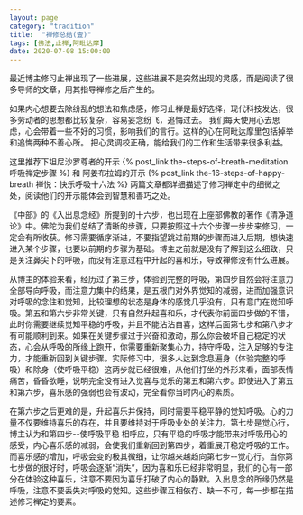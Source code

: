 ```yaml
---
layout: page
category: "tradition"
title:  "禅修总结(壹)"
tags: [佛法,止禅,阿毗达摩]
date: 2020-07-08 15:00:00
---
```


最近博主修习止禅出现了一些进展，这些进展不是突然出现的灵感，而是阅读了很多导师的文章，用其指导禅修之后产生的。<!--more-->

如果内心想要去除纷乱的想法和焦虑感，修习止禅是最好选择，现代科技发达，很多劳动者的思想都比较复杂，容易妄念纷飞，追悔过去。 我们每天使用心去思虑，心会带着一些不好的习惯，影响我们的言行。这样的心在阿毗达摩里包括掉举和追悔两种不善心所。 把心灵调校正确，能给我们的工作和生活带来很多利益。

这里推荐下坦尼沙罗尊者的开示 {% post_link the-steps-of-breath-meditation 呼吸禅定步骤 %} 和 阿姜布拉姆的开示 {% post_link the-16-steps-of-happy-breath 禅悦：快乐呼吸十六法 %} 两篇文章都详细描述了修习禅定中的细微之处，阅读他们的开示能体会到智慧和善巧之处。

《中部》的《入出息念经》所提到的十六步，也出现在上座部佛教的著作《清净道论》中。佛陀为我们总结了清晰的步骤，只要按照这十六个步骤一步步来修习，一定会有所收获。修习需要循序渐进，不要指望跳过前期的步骤而进入后期，想快速进入某个步骤，也要以前期的步骤为基础。博主之前就是没有了解到这么细致，只是关注鼻尖下的呼吸，而没有注意过程中升起的喜和乐，导致禅修没有什么进展。

从博主的体验来看，经历过了第三步，体验到完整的呼吸，第四步自然会将注意力全部导向呼吸，而注意力集中的结果，是五根门对外界觉知的减弱，进而加强意识对呼吸的念住和觉知，比较理想的状态是身体的感觉几乎没有，只有意门在觉知呼吸。第五和第六步非常关键，只有自然升起喜和乐，才代表你前面四步做的不错，此时你需要继续觉知平稳的呼吸，并且不能沾沾自喜，这样后面第七步和第八步才有可能顺利到来。如果在关键步骤过于兴奋和激动，那么你会破坏自己稳定的状态，心会从呼吸的所缘上跑开，你需要重新聚集心力，持守呼吸，注入足够的专注力，才能重新回到关键步骤。实际修习中，很多人达到念息遍身（体验完整的呼吸）和除身（使呼吸平稳）这两步就已经很难，从他们打坐的外形来看，面部表情痛苦，昏昏欲睡，说明完全没有进入觉喜与觉乐的第五和第六步。即使进入了第五和第六步，喜乐感的强弱也会有波动，完全看你当时内心的素质。

在第六步之后更难的是，升起喜乐并保持，同时需要平稳平静的觉知呼吸。心的力量不仅要维持喜乐的存在，并且要维持对于呼吸业处的关注力。第七步是觉心行，博主认为和第四步--使呼吸平稳  相呼应，只有平稳的呼吸才能带来对呼吸用心的感受，内心喜乐感的减弱，会使我们重新回到第四步，着重展开稳定呼吸的工作。而喜乐感的增加，呼吸会变的极其微细，让你越来越趋向第七步--觉心行。当你第七步做的很好时，呼吸会逐渐“消失”，因为喜和乐已经非常明显，我们的心有一部分在体验这种喜乐，注意不要因为喜乐打破了内心的静默。入出息念的所缘仍然是呼吸，注意不要丢失对呼吸的觉知。这些步骤互相依存、缺一不可，每一步都在描述修习禅定的要素。





